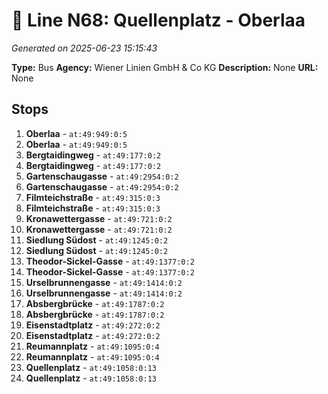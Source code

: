 # 🚌 Line N68: Quellenplatz - Oberlaa

*Generated on 2025-06-23 15:15:43*

**Type:** Bus
**Agency:** Wiener Linien GmbH & Co KG
**Description:** None
**URL:** None

## Stops

1. **Oberlaa** - `at:49:949:0:5`
2. **Oberlaa** - `at:49:949:0:5`
3. **Bergtaidingweg** - `at:49:177:0:2`
4. **Bergtaidingweg** - `at:49:177:0:2`
5. **Gartenschaugasse** - `at:49:2954:0:2`
6. **Gartenschaugasse** - `at:49:2954:0:2`
7. **Filmteichstraße** - `at:49:315:0:3`
8. **Filmteichstraße** - `at:49:315:0:3`
9. **Kronawettergasse** - `at:49:721:0:2`
10. **Kronawettergasse** - `at:49:721:0:2`
11. **Siedlung Südost** - `at:49:1245:0:2`
12. **Siedlung Südost** - `at:49:1245:0:2`
13. **Theodor-Sickel-Gasse** - `at:49:1377:0:2`
14. **Theodor-Sickel-Gasse** - `at:49:1377:0:2`
15. **Urselbrunnengasse** - `at:49:1414:0:2`
16. **Urselbrunnengasse** - `at:49:1414:0:2`
17. **Absbergbrücke** - `at:49:1787:0:2`
18. **Absbergbrücke** - `at:49:1787:0:2`
19. **Eisenstadtplatz** - `at:49:272:0:2`
20. **Eisenstadtplatz** - `at:49:272:0:2`
21. **Reumannplatz** - `at:49:1095:0:4`
22. **Reumannplatz** - `at:49:1095:0:4`
23. **Quellenplatz** - `at:49:1058:0:13`
24. **Quellenplatz** - `at:49:1058:0:13`